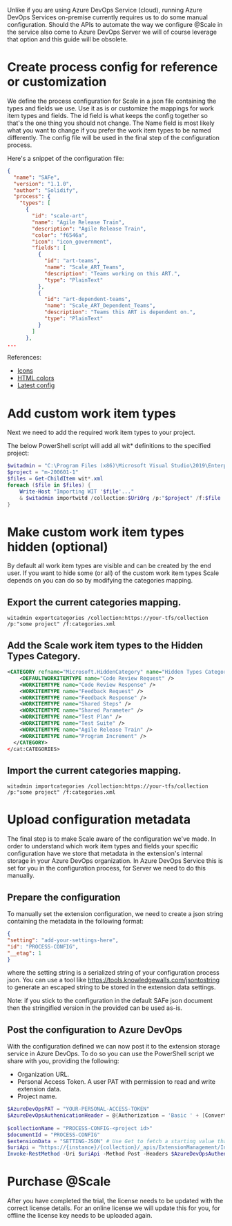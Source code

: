 Unlike if you are using Azure DevOps Service (cloud), running Azure DevOps Services on-premise currently requires us to do some manual configuration. Should the APIs to automate the way we configure @Scale in the service also come to Azure DevOps Server we will of course leverage that option and this guide will be obsolete.

# Create process config for reference or customization
We define the process configuration for Scale in a json file containing the types and fields we use. Use it as is or customize the mappings for work item types and fields. The id field is what keeps the config together so that's the one thing you should not change. The Name field is most likely what you want to change if you prefer the work item types to be named differently. The config file will be used in the final step of the configuration process.

Here's a snippet of the configuration file:
    
```json
{
  "name": "SAFe",
  "version": "1.1.0",
  "author": "Solidify",
  "process": {
    "types": [
      {
        "id": "scale-art",
        "name": "Agile Release Train",
        "description": "Agile Release Train",
        "color": "f6546a",
        "icon": "icon_government",
        "fields": [
          {
            "id": "art-teams",
            "name": "Scale_ART_Teams",
            "description": "Teams working on this ART.",
            "type": "PlainText"
          },
          {
            "id": "art-dependent-teams",
            "name": "Scale_ART_Dependent_Teams",
            "description": "Teams this ART is dependent on.",
            "type": "PlainText"
          }
        ]
      },
...
```

References:
* [Icons](https://docs.microsoft.com/en-us/azure/devops/reference/xml/process-configuration-xml-element?view=azure-devops#specify-wit-icons)
* [HTML colors](https://www.w3schools.com/colors/colors_picker.asp)
* [Latest config](https://github.com/solidify/scale/tree/master/config)

# Add custom work item types
Next we need to add the required work item types to your project.

The below PowerShell script will add all wit* definitions to the specified project:

```powershell
$witadmin = "C:\Program Files (x86)\Microsoft Visual Studio\2019\Enterprise\Common7\IDE\CommonExtensions\Microsoft\TeamFoundation\Team Explorer\witadmin.exe"
$project = "m-200601-1"
$files = Get-ChildItem wit*.xml
foreach ($file in $files) {
    Write-Host "Importing WIT '$file'..."
    & $witadmin importwitd /collection:$UriOrg /p:"$project" /f:$file
}
```

# Make custom work item types hidden (optional)
By default all work item types are visible and can be created by the end user. If you want to hide some (or all) of the custom work item types Scale depends on you can do so by modifying the categories mapping.

## Export the current categories mapping.

`witadmin exportcategories /collection:https://your-tfs/collection /p:"some project" /f:categories.xml`

## Add the Scale work item types to the Hidden Types Category.
```xml
<CATEGORY refname="Microsoft.HiddenCategory" name="Hidden Types Category">
    <DEFAULTWORKITEMTYPE name="Code Review Request" />
    <WORKITEMTYPE name="Code Review Response" />
    <WORKITEMTYPE name="Feedback Request" />
    <WORKITEMTYPE name="Feedback Response" />
    <WORKITEMTYPE name="Shared Steps" />
    <WORKITEMTYPE name="Shared Parameter" />
    <WORKITEMTYPE name="Test Plan" />
    <WORKITEMTYPE name="Test Suite" />
    <WORKITEMTYPE name="Agile Release Train" />
    <WORKITEMTYPE name="Program Increment" />
  </CATEGORY>
</cat:CATEGORIES>
```

## Import the current categories mapping.

`witadmin importcategories /collection:https://your-tfs/collection /p:"some project" /f:categories.xml`

# Upload configuration metadata 
The final step is to make Scale aware of the configuration we've made. In order to understand which work item types and fields your specific configuration have we store that metadata in the extension's internal storage in your Azure DevOps organization. In Azure DevOps Service this is set for you in the configuration process, for Server we need to do this manually.

## Prepare the configuration
To manually set the extension configuration, we need to create a json string containing the metadata in the following format:

```json
{
"setting": "add-your-settings-here",
"id": "PROCESS-CONFIG",
"__etag": 1
}
```

where the setting string is a serialized string of your configuration process json. You can use a tool like https://tools.knowledgewalls.com/jsontostring to generate an escaped string to be stored in the extension data settings.

Note: if you stick to the configuration in the default SAFe json document then the stringified version in the provided can be used as-is.

## Post the configuration to Azure DevOps
With the configuration defined we can now post it to the extension storage service in Azure DevOps. To do so you can use the PowerShell script we share with you, providing the following:
* Organization URL.
* Personal Access Token. A user PAT with permission to read and write extension data.
* Project name.

```powershell
$AzureDevOpsPAT = "YOUR-PERSONAL-ACCESS-TOKEN"
$AzureDevOpsAuthenicationHeader = @{Authorization = 'Basic ' + [Convert]::ToBase64String([Text.Encoding]::ASCII.GetBytes(":$($AzureDevOpsPAT)")) }
	
$collectionName = "PROCESS-CONFIG-<project id>"
$documentId = "PROCESS-CONFIG"
$extensionData = "SETTING-JSON" # Use Get to fetch a starting value that you want to modify
$uriApi = "https://{instance}/{collection}/_apis/ExtensionManagement/InstalledExtensions/solidify/solidify-scale/Data/Scopes/Default/Current/Collections/$collectionName/Documents/$documentId?api-version=3.2-preview.1"
Invoke-RestMethod -Uri $uriApi -Method Post -Headers $AzureDevOpsAuthenicationHeader -Body $extensionData -ContentType "application/json"

```

# Purchase @Scale
After you have completed the trial, the license needs to be updated with the correct license details. For an online license we will update this for you, for offline the license key needs to be uploaded again.
